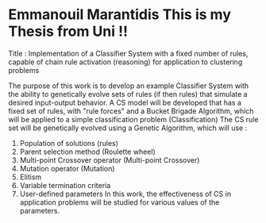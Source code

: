 # Emmanouil Marantidis This is my Thesis from Uni !!
Title : Implementation of a Classifier System with a fixed number of rules, capable of chain rule activation (reasoning) for application to clustering problems


The purpose of this work is to develop an example Classifier System with the ability to genetically evolve sets of rules (if then rules) that simulate a desired input-output behavior. A CS model will be developed that has a fixed set of rules, with "rule forces" and a Bucket Brigade Algorithm, which will be applied to a simple classification problem (Classification) The CS rule set will be genetically evolved using a Genetic Algorithm, which will use : 
1. Population of solutions (rules)
2.  Parent selection method (Roulette wheel)
3.  Multi-point Crossover operator (Multi-point Crossover)
4.  Mutation operator (Mutation)
5.  Elitism
6.  Variable termination criteria
7.   User-defined parameters In this work, the effectiveness of CS in application problems will be studied for various values of the parameters.
